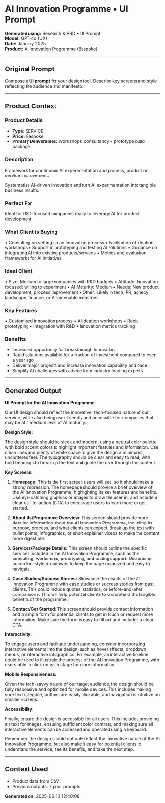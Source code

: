 # AI Innovation Programme • UI Prompt

**Generated using:** Research & PRD • UI Prompt  
**Model:** GPT-4o (UX)  
**Date:** January 2025  
**Product:** AI Innovation Programme (Bespoke)

---

## Original Prompt
Compose a **UI prompt** for your design tool. Describe key screens and style reflecting the audience and manifesto.

---

## Product Context

### **Product Details**
- **Type:** SERVICE
- **Price:** Bespoke
- **Primary Deliverables:** Workshops, consultancy + prototype build package

### **Description**
Framework for continuous AI experimentation and process, product or service improvement.

Systematise AI-driven innovation and turn AI experimentation into tangible business results.

### **Perfect For**
Ideal for R&D-focused companies ready to leverage AI for product development

### **What Client is Buying**
• Consulting on setting up an innovation process 
• Facilitation of ideation workshops 
• Support in prototyping and testing AI solutions 
• Guidance on integrating AI into existing products/services 
• Metrics and evaluation frameworks for AI initiatives

### **Ideal Client**
• Size: Medium to large companies with R&D budgets 
• Attitude: Innovation-focused; willing to experiment 
• AI Maturity: Medium 
• Needs: New product development, process improvement 
• Other: Likely in tech, PR, agnecy landscape, finance, or AI-amenable industries

### **Key Features**
• Customised innovation process 
• AI ideation workshops 
• Rapid prototyping 
• Integration with R&D 
• Innovation metrics tracking

### **Benefits**
- Increased opportunity for breakthrough innovation
- Rapid solutions available for a fraction of investment compared to even a year ago
- Deliver major projects and increase innovation capability and pace
- Simplify AI challenges with advice from industry-leading experts

---

## Generated Output

**UI Prompt for the AI Innovation Programme**

Our UI design should reflect the innovative, tech-focused nature of our service, while also being user-friendly and accessible for companies that may be at a medium level of AI maturity.

**Design Style:**

The design style should be sleek and modern, using a neutral color palette with bold accent colors to highlight important features and information. Use clean lines and plenty of white space to give the design a minimalist, uncluttered feel. The typography should be clear and easy to read, with bold headings to break up the text and guide the user through the content.

**Key Screens:**

1. **Homepage:** This is the first screen users will see, so it should make a strong impression. The homepage should provide a brief overview of the AI Innovation Programme, highlighting its key features and benefits. Use eye-catching graphics or images to draw the user in, and include a clear call-to-action (CTA) to encourage users to learn more or get started.

2. **About Us/Programme Overview:** This screen should provide more detailed information about the AI Innovation Programme, including its purpose, process, and what clients can expect. Break up the text with bullet points, infographics, or short explainer videos to make the content more digestible.

3. **Services/Package Details:** This screen should outline the specific services included in the AI Innovation Programme, such as the consulting, workshops, prototyping, and testing support. Use tabs or accordion-style dropdowns to keep the page organized and easy to navigate.

4. **Case Studies/Success Stories:** Showcase the results of the AI Innovation Programme with case studies or success stories from past clients. This could include quotes, statistics, or before-and-after comparisons. This will help potential clients to understand the tangible benefits of the programme.

5. **Contact/Get Started:** This screen should provide contact information and a simple form for potential clients to get in touch or request more information. Make sure the form is easy to fill out and includes a clear CTA.

**Interactivity:**

To engage users and facilitate understanding, consider incorporating interactive elements into the design, such as hover effects, dropdown menus, or interactive infographics. For example, an interactive timeline could be used to illustrate the process of the AI Innovation Programme, with users able to click on each stage for more information.

**Mobile Responsiveness:**

Given the tech-savvy nature of our target audience, the design should be fully responsive and optimized for mobile devices. This includes making sure text is legible, buttons are easily clickable, and navigation is intuitive on smaller screens.

**Accessibility:**

Finally, ensure the design is accessible for all users. This includes providing alt text for images, ensuring sufficient color contrast, and making sure all interactive elements can be accessed and operated using a keyboard. 

Remember: the design should not only reflect the innovative nature of the AI Innovation Programme, but also make it easy for potential clients to understand the service, see its benefits, and take the next step.

---

## Context Used
- Product data from CSV
- Previous outputs: 7 prior prompts

**Generated on:** 2025-06-10 12:40:08
